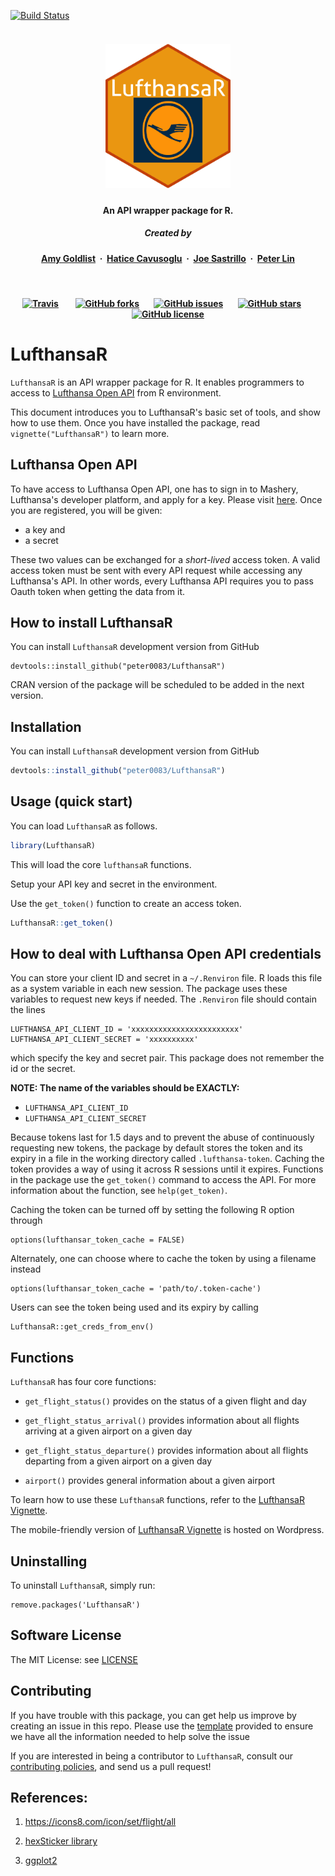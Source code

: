 
[![Build Status](https://travis-ci.org/peter0083/LufthansaR.svg?branch=master)](https://travis-ci.org/peter0083/LufthansaR)


<h5 align="center">
  <br>
<img src=image/hexlogo.png alt="LufthansaR" width="200"></a>
<br>
</h5>

<h4 align="center">An API wrapper package for R</a>.</h4>

<h5 align="center">
Created by</a></h5>

<h4 align="center">

[Amy Goldlist](https://github.com/amygoldlist) &nbsp;&middot;&nbsp;
[Hatice Cavusoglu](https://github.com/hntek) &nbsp;&middot;&nbsp;
[Joe Sastrillo](https://github.com/joesdesk) &nbsp;&middot;&nbsp;
[Peter Lin](https://github.com/peter0083)
</a></h4>

<br>
<h4 align="center">

[![Travis](https://img.shields.io/travis/UBC-MDS/ptoolkit.svg?style=social)](https://github.com/peter0083/LufthansaR)
&nbsp;&nbsp;&nbsp;&nbsp;&nbsp;&nbsp;
[![GitHub forks](https://img.shields.io/github/forks/peter0083/LufthansaR.svg?style=social)](https://github.com/peter0083/LufthansaR/network)&nbsp;&nbsp;&nbsp;&nbsp;&nbsp;&nbsp;
[![GitHub issues](https://img.shields.io/github/issues/peter0083/LufthansaR.svg?style=social)](https://github.com/peter0083/LufthansaR/issues)&nbsp;&nbsp;&nbsp;&nbsp;&nbsp;&nbsp;
[![GitHub stars](https://img.shields.io/github/stars/UBC-MDS/ptoolkit.svg?style=social)](https://github.com/peter0083/LufthansaR/stargazers)&nbsp;&nbsp;&nbsp;&nbsp;&nbsp;&nbsp;
[![GitHub license](https://img.shields.io/github/license/peter0083/LufthansaR.svg?style=social)](https://github.com/peter0083/LufthansaR/LICENSE)
</a></h4>


# LufthansaR

`LufthansaR` is an API wrapper package for R. It enables programmers to access to [Lufthansa Open API](https://developer.lufthansa.com/docs) from R environment.

This document introduces you to LufthansaR's basic set of tools, and show how to use them. Once you have installed the package, read `vignette("LufthansaR")` to learn more.


## Lufthansa Open API


To have access to Lufthansa Open API, one has to sign in to Mashery, Lufthansa's developer platform, and apply for a key. Please visit [here](https://developer.lufthansa.com/docs/API_basics/). Once you are registered, you will be given:

- a key and
- a secret

These two values can be exchanged for a _short-lived_ access token. A valid access token must be sent with every API request while accessing any Lufthansa's API. In other words, every Lufthansa API requires you to pass Oauth token when getting the data from it.


## How to install LufthansaR

You can install `LufthansaR` development version from GitHub

```{r, eval=FALSE}
devtools::install_github("peter0083/LufthansaR")
```

CRAN version of the package will be scheduled to be added in the next version.

Installation
----------------

You can install `LufthansaR` development version from GitHub

```r
devtools::install_github("peter0083/LufthansaR")
```


Usage (quick start)
-----------------------

You can load `LufthansaR` as follows.

```r
library(LufthansaR)
```

This will load the core `lufthansaR` functions.

Setup your API key and secret in the environment.

Use the `get_token()` function to create an access token.

```r
LufthansaR::get_token()
```

## How to deal with Lufthansa Open API credentials

You can store your client ID and secret in a `~/.Renviron` file. R loads this file as
a system variable in each new session. The package uses these variables to request
new keys if needed. The `.Renviron` file should contain the lines

```
LUFTHANSA_API_CLIENT_ID = 'xxxxxxxxxxxxxxxxxxxxxxxx'
LUFTHANSA_API_CLIENT_SECRET = 'xxxxxxxxxx'
```

which specify the key and secret pair. This package does not remember the id or the
secret.


**NOTE: The name of the variables should be EXACTLY:**

- `LUFTHANSA_API_CLIENT_ID`
- `LUFTHANSA_API_CLIENT_SECRET`


Because tokens last for 1.5 days and to prevent the abuse of continuously requesting
new tokens, the package by default stores the token and its expiry in a file in the
working directory called `.lufthansa-token`. Caching the token provides a way of
using it across R sessions until it expires. Functions in the package use the `get_token()`
command to access the API. For more information about the function, see `help(get_token)`.

Caching the token can be turned off by setting the following R option through
```
options(lufthansar_token_cache = FALSE)
```

Alternately, one can choose where to cache the token by using a filename instead
```
options(lufthansar_token_cache = 'path/to/.token-cache')
```

Users can see the token being used and its expiry by calling
```
LufthansaR::get_creds_from_env()
```

## Functions

`LufthansaR` has four core functions:
 * `get_flight_status()` provides on the status of a given flight and day

 * `get_flight_status_arrival()` provides information about all flights arriving at a given airport on a given day

  * `get_flight_status_departure()` provides information about all flights departing from a given airport on a given day

  * `airport()` provides general information about a given airport

To learn how to use these `LufthansaR` functions, refer to the [LufthansaR Vignette](vignettes/LufthansaR.md).

The mobile-friendly version of [LufthansaR Vignette](https://lufthansarpackage.wordpress.com/) is hosted on Wordpress.


## Uninstalling

To uninstall `LufthansaR`, simply run:

```
remove.packages('LufthansaR')
```


## Software License

The MIT License: see [LICENSE](https://github.com/peter0083/LufthansaR/blob/master/LICENSE)


## Contributing

If you have trouble with this package, you can get help us improve by creating an issue in this repo.   Please use the [template](ISSUE_TEMPLATE.md) provided to ensure we have all the information needed to help solve the issue

If you are interested in being a contributor to `LufthansaR`, consult our [contributing policies](CONTRIBUTING), and send us a pull request!


References:
---------------

1. https://icons8.com/icon/set/flight/all

2. [hexSticker library](https://github.com/GuangchuangYu/hexSticker)

3. [ggplot2](https://github.com/tidyverse/ggplot2)
